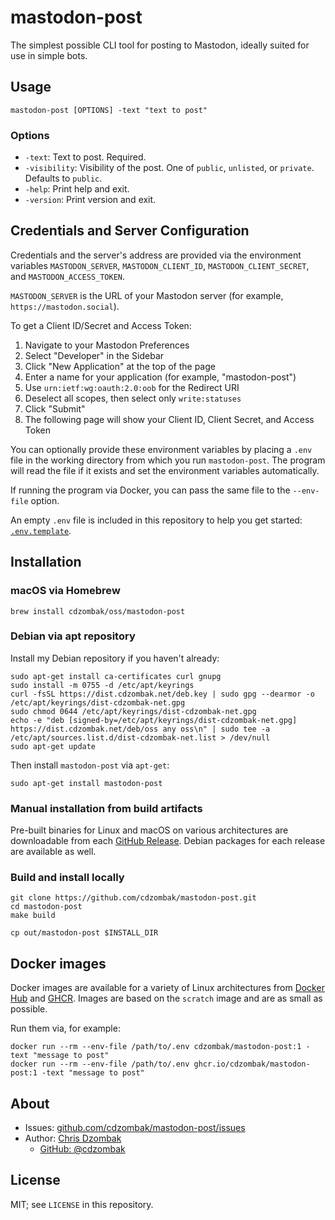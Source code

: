 # mastodon-post

The simplest possible CLI tool for posting to Mastodon, ideally suited for use in simple bots.

## Usage

```text
mastodon-post [OPTIONS] -text "text to post"
```

### Options

- `-text`: Text to post. Required.
- `-visibility`: Visibility of the post. One of `public`, `unlisted`, or `private`. Defaults to `public`.
- `-help`: Print help and exit.
- `-version`: Print version and exit.

## Credentials and Server Configuration

Credentials and the server's address are provided via the environment variables `MASTODON_SERVER`, `MASTODON_CLIENT_ID`, `MASTODON_CLIENT_SECRET`, and `MASTODON_ACCESS_TOKEN`.

`MASTODON_SERVER` is the URL of your Mastodon server (for example, `https://mastodon.social`).

To get a Client ID/Secret and Access Token:

1. Navigate to your Mastodon Preferences
2. Select "Developer" in the Sidebar
3. Click "New Application" at the top of the page
4. Enter a name for your application (for example, "mastodon-post")
5. Use `urn:ietf:wg:oauth:2.0:oob` for the Redirect URI
6. Deselect all scopes, then select only `write:statuses`
7. Click "Submit"
8. The following page will show your Client ID, Client Secret, and Access Token

You can optionally provide these environment variables by placing a `.env` file in the working directory from which you run `mastodon-post`. The program will read the file if it exists and set the environment variables automatically.

If running the program via Docker, you can pass the same file to the `--env-file` option.

An empty `.env` file is included in this repository to help you get started: [`.env.template`](https://github.com/cdzombak/mastodon-post/blob/main/.env.template).

## Installation

### macOS via Homebrew

```shell
brew install cdzombak/oss/mastodon-post
```

### Debian via apt repository

Install my Debian repository if you haven't already:

```shell
sudo apt-get install ca-certificates curl gnupg
sudo install -m 0755 -d /etc/apt/keyrings
curl -fsSL https://dist.cdzombak.net/deb.key | sudo gpg --dearmor -o /etc/apt/keyrings/dist-cdzombak-net.gpg
sudo chmod 0644 /etc/apt/keyrings/dist-cdzombak-net.gpg
echo -e "deb [signed-by=/etc/apt/keyrings/dist-cdzombak-net.gpg] https://dist.cdzombak.net/deb/oss any oss\n" | sudo tee -a /etc/apt/sources.list.d/dist-cdzombak-net.list > /dev/null
sudo apt-get update
```

Then install `mastodon-post` via `apt-get`:

```shell
sudo apt-get install mastodon-post
```

### Manual installation from build artifacts

Pre-built binaries for Linux and macOS on various architectures are downloadable from each [GitHub Release](https://github.com/cdzombak/mastodon-post/releases). Debian packages for each release are available as well.

### Build and install locally

```shell
git clone https://github.com/cdzombak/mastodon-post.git
cd mastodon-post
make build

cp out/mastodon-post $INSTALL_DIR
```

## Docker images

Docker images are available for a variety of Linux architectures from [Docker Hub](https://hub.docker.com/r/cdzombak/mastodon-post) and [GHCR](https://github.com/cdzombak/unshorten/pkgs/container/mastodon-post). Images are based on the `scratch` image and are as small as possible.

Run them via, for example:

```shell
docker run --rm --env-file /path/to/.env cdzombak/mastodon-post:1 -text "message to post"
docker run --rm --env-file /path/to/.env ghcr.io/cdzombak/mastodon-post:1 -text "message to post"
```

## About

- Issues: [github.com/cdzombak/mastodon-post/issues](https://github.com/cdzombak/mastodon-post/issues)
- Author: [Chris Dzombak](https://www.dzombak.com)
  - [GitHub: @cdzombak](https://www.github.com/cdzombak)

## License

MIT; see `LICENSE` in this repository.
